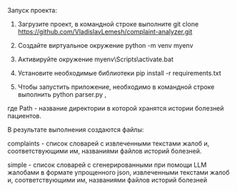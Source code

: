 Запуск проекта:

1. Загрузите проект, в командной строке выполните git clone https://github.com/VladislavLemesh/complaint-analyzer.git

2. Создайте виртуальное окружение python -m venv myenv

3. Активируйте окружение myenv\Scripts\activate.bat

4. Установите необходимые библиотеки pip install -r requirements.txt

5. Чтобы запустить приложение, необходимо в командной строке выполнить python parser.py <Path>, 

где Path - название директории в которой хранятся истории болезней пациентов. 


В результате выполнения создаются файлы:

complaints - список словарей с извлеченными текстами жалоб и, соответствующими им, названиями файлов историй болезней. 

simple - список словарей с сгенерированными при помощи LLM жалобами в формате упрощенного json, извлеченными текстами жалоб и, соответствующими им, названиями файлов историй болезней
